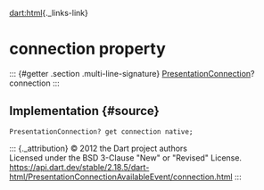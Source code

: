 [dart:html](../../dart-html/dart-html-library){._links-link}

connection property
===================

::: {#getter .section .multi-line-signature}
[PresentationConnection](../presentationconnection-class)? connection
:::

Implementation {#source}
--------------

``` {.language-dart data-language="dart"}
PresentationConnection? get connection native;
```

::: {._attribution}
© 2012 the Dart project authors\
Licensed under the BSD 3-Clause \"New\" or \"Revised\" License.\
<https://api.dart.dev/stable/2.18.5/dart-html/PresentationConnectionAvailableEvent/connection.html>
:::
